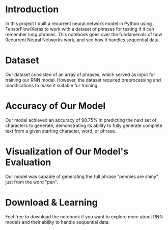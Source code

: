 # Introduction 
In this project I built a recurrent neural network model in Python using TensorFlow/Keras to work with a dataset of phrases for testing if it can remember long phrases. This notebook goes over the fundamenals of how Recurrent Neural Networks work, and see how it handles sequential data.

# Dataset
Our dataset consisted of an array of phrases, which served as input for training our RNN model. However, the dataset required preprocessing and modifications to make it suitable for training.

# Accuracy of Our Model
Our model achieved an accuracy of 98.75% in predicting the next set of characters to generate, demonstrating its ability to fully generate complete text from a given starting character, word, or phrase. 

# Visualization of Our Model's Evaluation
Our model was capable of generating the full phrase "pennies are shiny" just from the word "pen".

# Download & Learning
Feel free to download the notebook if you want to explore more about RNN models and their ability to handle sequential data.
